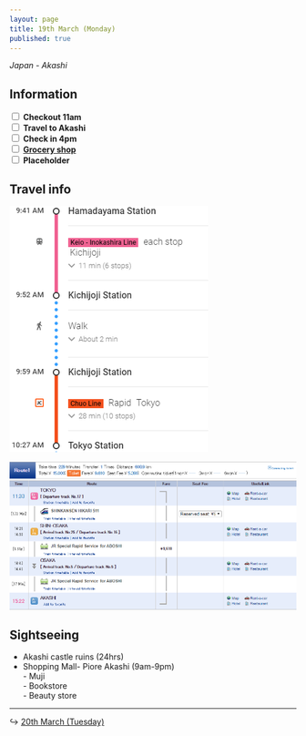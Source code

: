 ```yaml
---
layout: page
title: 19th March (Monday)
published: true
---
```


*Japan - Akashi*

## Information

<div><input class="box" type="checkbox" name="191" /><label type="text" class="strikethrough"> <b>Checkout 11am</b></label><br /><input class="box" type="checkbox" name="192" /><label type="text" class="strikethrough"> <b>Travel to Akashi</b></label><br /><input class="box" type="checkbox" name="193" /><label type="text" class="strikethrough"> <b>Check in 4pm</b></label><br /><input class="box" type="checkbox" name="194" /><label type="text" class="strikethrough"> <a href="https://www.google.com.au/maps/dir/%E6%88%90%E5%9F%8E%E7%9F%B3%E4%BA%95+%E3%83%94%E3%82%AA%E3%83%AC%E6%98%8E%E7%9F%B3%E5%BA%97+%E3%80%92673-0891+%E3%83%94%E3%82%AA%E3%83%AC+%E6%98%8E%E7%9F%B3+%E6%9D%B1%E9%A4%A8+1+%E9%9A%8E,+1+Chome-1-23+%C5%8Cakashich%C5%8D,+Akashi-shi,+Hy%C5%8Dgo-ken+673-0891,+Japan/673-0886,+Japan/@34.6484235,134.9941581,19z/data=!3m1!4b1!4m14!4m13!1m5!1m1!1s0x3554d4b64a0ac9f9:0x86d881c96fd4a1fc!2m2!1d134.9932251!2d34.6489801!1m5!1m1!1s0x3554d4b66ee7f2e1:0xa0c510d6889459e2!2m2!1d134.9962114!2d34.6478646!3e3"><b>Grocery shop</b></a></label><br /><input class="box" type="checkbox" name="195" /><label type="text" class="strikethrough"> <b>Placeholder</b></label></div>

## Travel info

![](/uploads/versions/hamatotokyo---x----349-432x---.PNG)

![](/uploads/versions/tokyotoakashi---x----872-449x---.PNG)

## Sightseeing

* Akashi castle ruins (24hrs)
* Shopping Mall- Piore Akashi (9am-9pm)<br>- Muji<br>- Bookstore<br>- Beauty store

---

↪ [20th March (Tuesday)](/days/week2/20mar)